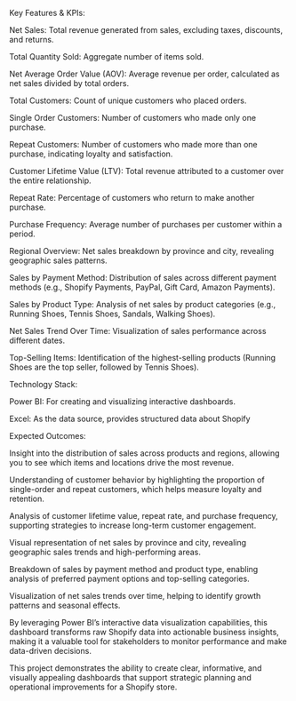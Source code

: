Key Features & KPIs:

Net Sales: Total revenue generated from sales, excluding taxes, discounts, and returns.

Total Quantity Sold: Aggregate number of items sold.

Net Average Order Value (AOV): Average revenue per order, calculated as net sales divided by total orders.

Total Customers: Count of unique customers who placed orders.

Single Order Customers: Number of customers who made only one purchase.

Repeat Customers: Number of customers who made more than one purchase, indicating loyalty and satisfaction.

Customer Lifetime Value (LTV): Total revenue attributed to a customer over the entire relationship.

Repeat Rate: Percentage of customers who return to make another purchase.

Purchase Frequency: Average number of purchases per customer within a period.

Regional Overview: Net sales breakdown by province and city, revealing geographic sales patterns.

Sales by Payment Method: Distribution of sales across different payment methods (e.g., Shopify Payments, PayPal, Gift Card, Amazon Payments).

Sales by Product Type: Analysis of net sales by product categories (e.g., Running Shoes, Tennis Shoes, Sandals, Walking Shoes).

Net Sales Trend Over Time: Visualization of sales performance across different dates.

Top-Selling Items: Identification of the highest-selling products (Running Shoes are the top seller, followed by Tennis Shoes).


Technology Stack:

Power BI: For creating and visualizing interactive dashboards.

Excel: As the data source, provides structured data about Shopify 


Expected Outcomes:

Insight into the distribution of sales across products and regions, allowing you to see which items and locations drive the most revenue.

Understanding of customer behavior by highlighting the proportion of single-order and repeat customers, which helps measure loyalty and retention.

Analysis of customer lifetime value, repeat rate, and purchase frequency, supporting strategies to increase long-term customer engagement.

Visual representation of net sales by province and city, revealing geographic sales trends and high-performing areas.

Breakdown of sales by payment method and product type, enabling analysis of preferred payment options and top-selling categories.

Visualization of net sales trends over time, helping to identify growth patterns and seasonal effects.

By leveraging Power BI’s interactive data visualization capabilities, this dashboard transforms raw Shopify data into actionable business insights, making it a valuable tool for stakeholders to monitor performance and make data-driven decisions.

This project demonstrates the ability to create clear, informative, and visually appealing dashboards that support strategic planning and operational improvements for a Shopify store.

